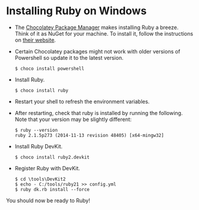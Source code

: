 # Installing Ruby on Windows

* The [Chocolatey Package Manager](http://chocolatey.org/) makes installing Ruby a breeze.  Think of it as NuGet for your machine.  To install it, follow the instructions on [their website](http://chocolatey.org/).

* Certain Chocolatey packages might not work with older versions of Powershell so update it to the latest version.

    ```
    $ choco install powershell
    ```

* Install Ruby.

    ```
    $ choco install ruby
    ```

* Restart your shell to refresh the environment variables.

* After restarting, check that ruby is installed by running the following. Note that your version may be slightly different:

    ```
    $ ruby --version
    ruby 2.1.5p273 (2014-11-13 revision 48405) [x64-mingw32]
    ```
    
* Install Ruby DevKit.

    ```
    $ choco install ruby2.devkit
    ```

* Register Ruby with DevKit.

    ```
    $ cd \tools\DevKit2
    $ echo - C:/tools/ruby21 >> config.yml
    $ ruby dk.rb install --force
    ```

You should now be ready to Ruby!
